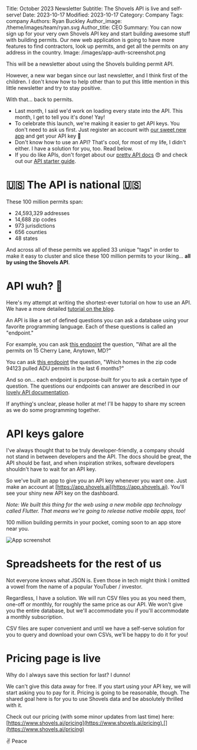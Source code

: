 Title: October 2023 Newsletter
Subtitle: The Shovels API is live and self-serve! 
Date: 2023-10-17
Modified: 2023-10-17
Category: Company
Tags: company
Authors: Ryan Buckley
Author_image: /theme/images/team/ryan.svg
Author_title: CEO
Summary: You can now sign up for your very own Shovels API key and start building awesome stuff with building permits. Our new web application is going to have more features to find contractors, look up permits, and get all the permits on any address in the country. 
Image: /images/app-auth-screenshot.png


This will be a newsletter about using the Shovels building permit API.

However, a new war began since our last newsletter, and I think first of the children. I don't know how to help other than to put this little mention in this little newsletter and try to stay positive. 

With that... back to permits. 

*   Last month, I said we'd work on loading every state into the API. This month, I get to tell you it's done! Yay! 
*   To celebrate this launch, we're making it easier to get API keys. You don't need to ask us first. Just register an account with [our sweet new app](https://app.shovels.ai) and get your API key 💪
*   Don't know how to use an API? That's cool, for most of my life, I didn't either. I have a solution for you, too. Read below. 
*   If you do like APIs, don't forget about our [pretty API docs](https://docs.shovels.ai/api-reference) 😍 and check out our [API starter guide](https://www.shovels.ai/blog/how-to-use-the-shovels-api/).[](https://www.shovels.ai/blog/how-to-use-the-shovels-api/)

🇺🇸 The API is national 🇺🇸
=============================

These 100 million permits span:

*   24,593,329 addresses
*   14,688 zip codes
*   973 jurisdictions
*   656 counties
*   48 states

And across all of these permits we applied 33 unique "tags" in order to make it easy to cluster and slice these 100 million permits to your liking... **all by using the Shovels API**. 

**API wuh? 🤔**
===============

Here's my attempt at writing the shortest-ever tutorial on how to use an API. We have a more detailed [tutorial on the blog](https://www.shovels.ai/blog/how-to-use-the-shovels-api/). 

An API is like a set of defined questions you can ask a database using your favorite programming language. Each of these questions is called an "endpoint." 

For example, you can ask [this endpoint](https://docs.shovels.ai/api-reference/#operation/Permits/operation/get_permits_by_address_v1_permits_address_get) the question, "What are all the permits on 15 Cherry Lane, Anytown, MD?"

You can ask [this endpoint](https://docs.shovels.ai/api-reference/#operation/Permits/operation/get_permits_by_zip_code_v1_permits_zip_get) the question, "Which homes in the zip code 94123 pulled ADU permits in the last 6 months?"

And so on... each endpoint is purpose-built for you to ask a certain type of question. The questions our endpoints can answer are described in our [lovely API documentation](https://docs.shovels.ai/api-reference). 

If anything's unclear, please holler at me! I'll be happy to share my screen as we do some programming together.

API keys galore
===============

I've always thought that to be truly developer-friendly, a company should not stand in between developers and the API. The docs should be great, the API should be fast, and when inspiration strikes, software developers shouldn't have to wait for an API key.

So we've built an app to give you an API key whenever you want one. Just make an account at [https://app.shovels.ai](https://app.shovels.ai). You'll see your shiny new API key on the dashboard.

_Note: We built this thing for the web using a new mobile app technology called Flutter. That means we're going to release native mobile apps, too!_

100 million building permits in your pocket, coming soon to an app store near you.

![App screenshot]({static}/images/app-auth-screenshot.png)

Spreadsheets for the rest of us
===============================

Not everyone knows what JSON is. Even those in tech might think I omitted a vowel from the name of a popular YouTuber / investor. 

Regardless, I have a solution. We will run CSV files you as you need them, one-off or monthly, for roughly the same price as our API. We won't give you the entire database, but we'll accommodate you if you'll accommodate a monthly subscription. 

CSV files are super convenient and until we have a self-serve solution for you to query and download your own CSVs, we'll be happy to do it for you! 

Pricing page is live
====================

Why do I always save this section for last? I dunno! 

We can't give this data away for free. If you start using your API key, we will start asking you to pay for it. Pricing is going to be reasonable, though. The shared goal here is for you to use Shovels data and be absolutely thrilled with it.

Check out our pricing (with some minor updates from last time) here: [https://www.shovels.ai/pricing](https://www.shovels.ai/pricing).[](https://www.shovels.ai/pricing)

✌️ Peace